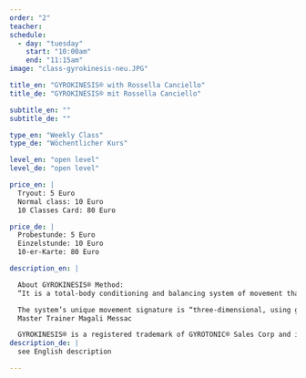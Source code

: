 ```yaml
---
order: "2"
teacher: 
schedule:
  - day: "tuesday"
    start: "10:00am"
    end: "11:15am"
image: "class-gyrokinesis-neu.JPG"

title_en: "GYROKINESIS® with Rossella Canciello"
title_de: "GYROKINESIS® mit Rossella Canciello"

subtitle_en: ""
subtitle_de: ""

type_en: "Weekly Class"
type_de: "Wöchentlicher Kurs"

level_en: "open level"
level_de: "open level"

price_en: |
  Tryout: 5 Euro  
  Normal class: 10 Euro  
  10 Classes Card: 80 Euro 

price_de: |
  Probestunde: 5 Euro  
  Einzelstunde: 10 Euro  
  10-er-Karte: 80 Euro 

description_en: |

  About GYROKINESIS® Method:  
  “It is a total-body conditioning and balancing system of movement that encourages the spine and joints to stay open and strong. The work stimulates the anatomy’s major organ systems and incorporates special breathing techniques, particular to each group of exercises within the methodology. Fluidity of motion while performing the moves is also a key premise.  

  The system’s unique movement signature is “three-dimensional, using gentle repetitive circling, spiraling and undulating exercises in a set rhythm. Most importantly, an energetic polarity is encouraged by simultaneously reaching in opposite directions, creating both internal balance and support. Through the constant ebb-and-flow and push-and-pull movements, connective tissues are prompted to maintain their suppleness.”  
  Master Trainer Magali Messac  

  GYROKINESIS® is a registered trademark of GYROTONIC® Sales Corp and is used with their permission. 
description_de: |
  see English description  

---
```

